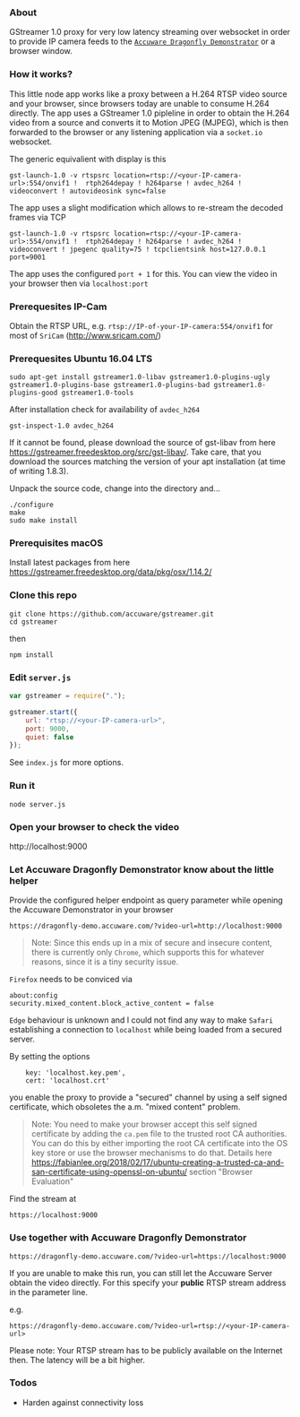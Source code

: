 ### About
GStreamer 1.0 proxy for very low latency streaming over websocket in order to provide IP camera feeds to the [`Accuware Dragonfly Demonstrator`](https://dragonfly-demo.accuware.com)  or a browser window.

### How it works?
This little node app works like a proxy between a H.264 RTSP video source and your browser, since browsers today are unable to consume H.264 directly. The app uses a GStreamer 1.0 pipleline in order to obtain the H.264 video from a source and converts it to Motion JPEG (MJPEG), which is then forwarded to the browser or any listening application via a `socket.io` websocket.

The generic equivalient with display is this

```
gst-launch-1.0 -v rtspsrc location=rtsp://<your-IP-camera-url>:554/onvif1 !  rtph264depay ! h264parse ! avdec_h264 ! videoconvert ! autovideosink sync=false
```

The app uses a slight modification which allows to re-stream the decoded frames via TCP 

```
gst-launch-1.0 -v rtspsrc location=rtsp://<your-IP-camera-url>:554/onvif1 !  rtph264depay ! h264parse ! avdec_h264 ! videoconvert ! jpegenc quality=75 ! tcpclientsink host=127.0.0.1 port=9001
```

The app uses the configured `port + 1` for this. You can view the video in your browser then via `localhost:port`


### Prerequesites IP-Cam
Obtain the RTSP URL, e.g. `rtsp://IP-of-your-IP-camera:554/onvif1` for most of `SriCam` (http://www.sricam.com/)

### Prerequesites Ubuntu 16.04 LTS
```
sudo apt-get install gstreamer1.0-libav gstreamer1.0-plugins-ugly gstreamer1.0-plugins-base gstreamer1.0-plugins-bad gstreamer1.0-plugins-good gstreamer1.0-tools
```

After installation check for availability of `avdec_h264` 
```
gst-inspect-1.0 avdec_h264
```

If it cannot be found, please download the source of gst-libav from here https://gstreamer.freedesktop.org/src/gst-libav/. Take care, that you download the sources matching the version of your apt installation (at time of writing 1.8.3).

Unpack the source code, change into the directory and...

```
./configure
make
sudo make install
```



### Prerequisites macOS
Install latest packages from here https://gstreamer.freedesktop.org/data/pkg/osx/1.14.2/


### Clone this repo
```
git clone https://github.com/accuware/gstreamer.git
cd gstreamer
```
then 
```
npm install
```

### Edit `server.js` 
```javascript
var gstreamer = require(".");

gstreamer.start({
    url: "rtsp://<your-IP-camera-url>",
    port: 9000,
    quiet: false
});
```

See `index.js` for more options.

### Run it 

```
node server.js
```

### Open your browser to check the video

http://localhost:9000


### Let Accuware Dragonfly Demonstrator know about the little helper
Provide the configured helper endpoint as query parameter while opening the Accuware Demonstrator in your browser

```
https://dragonfly-demo.accuware.com/?video-url=http://localhost:9000
```

> Note: Since this ends up in a mix of secure and insecure content, there is currently only `Chrome`, which supports this for whatever reasons, since it is a tiny security issue. 

`Firefox` needs to be conviced via 
```
about:config
security.mixed_content.block_active_content = false
```

`Edge` behaviour is unknown and I could not find any way to make `Safari` establishing a connection to `localhost` while being loaded from a secured server.

By setting the options

```
    key: 'localhost.key.pem',
    cert: 'localhost.crt'
```

you enable the proxy to provide a "secured" channel by using a self signed certificate, which obsoletes the a.m. "mixed content" problem.

> Note: You need to make your browser accept this self signed certificate by adding the `ca.pem` file to the trusted root CA authorities. You can do this by either importing the root CA certificate into the OS key store or use the browser mechanisms to do that. Details here https://fabianlee.org/2018/02/17/ubuntu-creating-a-trusted-ca-and-san-certificate-using-openssl-on-ubuntu/ section "Browser Evaluation"

Find the stream at

```
https://localhost:9000
```

### Use together with Accuware Dragonfly Demonstrator

```
https://dragonfly-demo.accuware.com/?video-url=https://localhost:9000
```


If you are unable to make this run, you can still let the Accuware Server obtain the video directly. For this specify your **public** RTSP stream address in the parameter line.

e.g.

```
https://dragonfly-demo.accuware.com/?video-url=rtsp://<your-IP-camera-url>
```

Please note: Your RTSP stream has to be publicly available on the Internet then. The latency will be a bit higher.

### Todos

- Harden against connectivity loss




